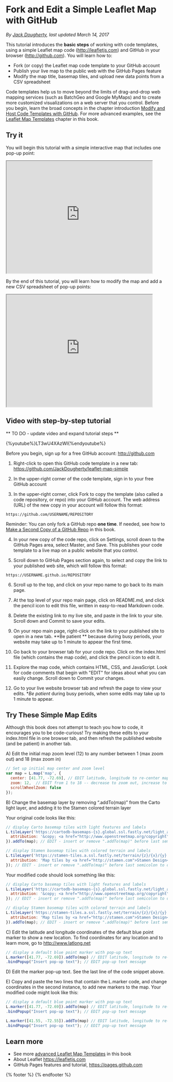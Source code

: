 # Fork and Edit a Simple Leaflet Map with GitHub
*By [Jack Dougherty](../../introduction/who.md), last updated March 14, 2017*

This tutorial introduces the **basic steps** of working with code templates, using a simple Leaflet map code (http://leafletjs.com) and GitHub in your browser (http://github.com). You will learn how to:
- Fork (or copy) the Leaflet map code template to your GitHub account
- Publish your live map to the public web with the GitHub Pages feature
- Modify the map title, basemap tiles, and upload new data points from a CSV spreadsheet

Code templates help us to move beyond the limits of drag-and-drop web mapping services (such as BatchGeo and Google MyMaps) and to create more customized visualizations on a web server that you control. Before you begin, learn the broad concepts in the chapter introduction [Modify and Host Code Templates with GitHub](../github). For more advanced examples, see the [Leaflet Map Templates](../leaflet) chapter in this book.

## Try it
You will begin this tutorial with a simple interactive map that includes one pop-up point:
<iframe src="https://jackdougherty.github.io/leaflet-map-simple/" width="90%" height=350></iframe>

By the end of this tutorial, you will learn how to modify the map and add a new CSV spreadsheet of pop-up points:
<iframe src="https://jackdougherty.github.io/leaflet-map-simple-instructor-sample/" width="90%" height=350></iframe>

## Video with step-by-step tutorial

** TO DO - update video and expand tutorial steps **

{%youtube%}LT3wU4XAzWI{%endyoutube%}

Before you begin, sign up for a free GitHub account: http://github.com

1) Right-click to open this GitHub code template in a new tab: https://github.com/JackDougherty/leaflet-map-simple

2) In the upper-right corner of the code template, sign in to your free GitHub account

3) In the upper-right corner, click Fork to copy the template (also called a code repository, or repo) into your GitHub account. The web address (URL) of the new copy in your account will follow this format:
```
https://github.com/USERNAME/REPOSITORY
```

Reminder: You can only fork a GitHub repo **one time**. If needed, see how to [Make a Second Copy of a GitHub Repo](../second-copy) in this book.

4) In your new copy of the code repo, click on Settings, scroll down to the GitHub Pages area, select Master, and Save. This publishes your code template to a live map on a public website that you control.

5) Scroll down to GitHub Pages section again, to select and copy the link to your published web site, which will follow this format:
```
https://USERNAME.github.io/REPOSITORY
```

6) Scroll up to the top, and click on your repo name to go back to its main page.

7) At the top level of your repo main page, click on README.md, and click the pencil icon to edit this file, written in easy-to-read Markdown code.

8) Delete the existing link to my live site, and paste in the link to your site. Scroll down and Commit to save your edits.

9) On your repo main page, right-click on the link to your published site to open in a new tab. **Be patient ** because during busy periods, your website may take up to 1 minute to appear the first time.

10) Go back to your browser tab for your code repo. Click on the index.html file (which contains the map code), and click the pencil icon to edit it.

11) Explore the map code, which contains HTML, CSS, and JavaScript. Look for code comments that begin with "EDIT" for ideas about what you can easily change. Scroll down to Commit your changes.

12) Go to your live website browser tab and refresh the page to view your edits. **Be patient* during busy periods, when some edits may take up to 1 minute to appear.

## Try These Simple Map Edits

Although this book does not attempt to teach you how to code, it encourages you to be code-curious! Try making these edits to your index.html file in one browser tab, and then refresh the published website (and be patient) in another tab.

A) Edit the initial map zoom level (12) to any number between 1 (max zoom out) and 18 (max zoom in)

```JavaScript
// Set up initial map center and zoom level
var map = L.map('map', {
  center: [41.77, -72.69], // EDIT latitude, longitude to re-center map
  zoom: 12,  // EDIT from 1 to 18 -- decrease to zoom out, increase to zoom in
  scrollWheelZoom: false
});
```

B) Change the basemap layer by removing “.addTo(map)” from the Carto light layer, and adding it to the Stamen colored terrain layer

Your original code looks like this:
```JavaScript
// display Carto basemap tiles with light features and labels
L.tileLayer('https://cartodb-basemaps-{s}.global.ssl.fastly.net/light_all/{z}/{x}/{y}.png', {
  attribution: '&copy; <a href="http://www.openstreetmap.org/copyright">OpenStreetMap</a>, &copy; <a href="https://carto.com/attribution">CARTO</a>'
}).addTo(map); // EDIT - insert or remove ".addTo(map)" before last semicolon to display by default

// display Stamen basemap tiles with colored terrain and labels
L.tileLayer('https://stamen-tiles.a.ssl.fastly.net/terrain/{z}/{x}/{y}.png', {
  attribution: 'Map tiles by <a href="http://stamen.com">Stamen Design</a>, under <a href="http://creativecommons.org/licenses/by/3.0">CC BY 3.0</a>. Data by <a href="http://openstreetmap.org">OpenStreetMap</a>, under <a href="http://www.openstreetmap.org/copyright">ODbL</a>.'
}); // EDIT - insert or remove ".addTo(map)" before last semicolon to display by default
```

Your modified code should look something like this:
```JavaScript
// display Carto basemap tiles with light features and labels
L.tileLayer('https://cartodb-basemaps-{s}.global.ssl.fastly.net/light_all/{z}/{x}/{y}.png', {
  attribution: '&copy; <a href="http://www.openstreetmap.org/copyright">OpenStreetMap</a>, &copy; <a href="https://carto.com/attribution">CARTO</a>'
}); // EDIT - insert or remove ".addTo(map)" before last semicolon to display by default

// display Stamen basemap tiles with colored terrain and labels
L.tileLayer('https://stamen-tiles.a.ssl.fastly.net/terrain/{z}/{x}/{y}.png', {
  attribution: 'Map tiles by <a href="http://stamen.com">Stamen Design</a>, under <a href="http://creativecommons.org/licenses/by/3.0">CC BY 3.0</a>. Data by <a href="http://openstreetmap.org">OpenStreetMap</a>, under <a href="http://www.openstreetmap.org/copyright">ODbL</a>.'
}).addTo(map); // EDIT - insert or remove ".addTo(map)" before last semicolon to display by default
```

C) Edit the latitude and longitude coordinates of the default blue point marker to show a new location. To find coordinates for any location and to learn more, go to http://www.latlong.net

```JavaScript
// display a default blue point marker with pop-up text
L.marker([41.77, -72.69]).addTo(map) // EDIT latitude, longitude to re-position marker
.bindPopup("Insert pop-up text"); // EDIT pop-up text message
```

D) Edit the marker pop-up text. See the last line of the code snippet above.

E) Copy and paste the two lines that contain the L.marker code, and change coordinates in the second instance, to add new markers to the map. Your modified code might look like this:

```JavaScript
// display a default blue point marker with pop-up text
L.marker([41.77, -72.69]).addTo(map) // EDIT latitude, longitude to re-position marker
.bindPopup("Insert pop-up text"); // EDIT pop-up text message

L.marker([41.55, -72.55]).addTo(map) // EDIT latitude, longitude to re-position marker
.bindPopup("Insert pop-up text"); // EDIT pop-up text message
```

## Learn more
- See more [advanced Leaflet Map Templates](../leaflet) in this book
- About Leaflet https://leafletjs.com
- GitHub Pages features and tutorial, https://pages.github.com

{% footer %}
{% endfooter %}
